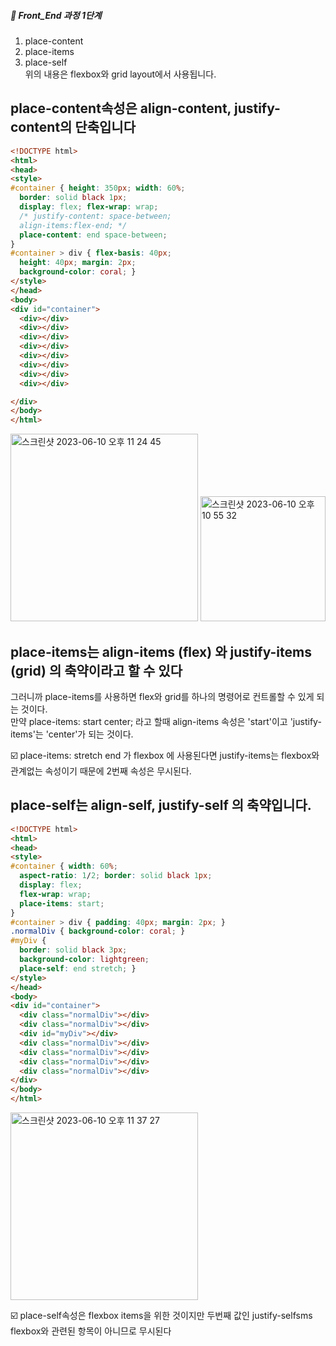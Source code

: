 ##### 🍑  Front_End 과정 1단계   
1. place-content   
2. place-items   
3. place-self   
위의 내용은 flexbox와 grid layout에서 사용됩니다.   


## place-content속성은 align-content, justify-content의 단축입니다 


```html
<!DOCTYPE html>
<html>
<head>
<style>
#container { height: 350px; width: 60%;
  border: solid black 1px;
  display: flex; flex-wrap: wrap;
  /* justify-content: space-between;
  align-items:flex-end; */
  place-content: end space-between;
}
#container > div { flex-basis: 40px;
  height: 40px; margin: 2px;
  background-color: coral; }
</style>
</head>
<body>
<div id="container">
  <div></div>
  <div></div>
  <div></div>
  <div></div>
  <div></div>
  <div></div>
  <div></div>
  <div></div>

</div>
</body>
</html>
```     
<img width="300" alt="스크린샷 2023-06-10 오후 11 24 45" src="https://github.com/PhoebeYoon/HTML/assets/48478079/6f87dfbf-4a92-467b-a38c-f63aac8f1392">

<img width="200" alt="스크린샷 2023-06-10 오후 10 55 32" src="https://github.com/PhoebeYoon/HTML/assets/48478079/8cca8507-eec7-4686-8b4c-36fa55f37377">

## place-items는 align-items (flex) 와 justify-items (grid) 의 축약이라고 할 수 있다   
그러니까 place-items를 사용하면 flex와 grid를 하나의 명령어로 컨트롤할 수 있게 되는 것이다.   
만약 place-items: start center; 라고 할때 align-items 속성은 'start'이고 'justify-items'는 'center'가 되는 것이다.    

☑️ place-items: stretch end 가 flexbox 에 사용된다면 justify-items는 flexbox와 관계없는 속성이기 때문에 2번째 속성은 무시된다.

## place-self는 align-self, justify-self 의 축약입니다.  

```html
<!DOCTYPE html>
<html>
<head>
<style>
#container { width: 60%;
  aspect-ratio: 1/2; border: solid black 1px;
  display: flex;
  flex-wrap: wrap;
  place-items: start; 
}
#container > div { padding: 40px; margin: 2px; }
.normalDiv { background-color: coral; }
#myDiv {
  border: solid black 3px;
  background-color: lightgreen;
  place-self: end stretch; }
</style>
</head>
<body>
<div id="container">
  <div class="normalDiv"></div>
  <div class="normalDiv"></div>
  <div id="myDiv"></div>
  <div class="normalDiv"></div>
  <div class="normalDiv"></div>
  <div class="normalDiv"></div>
  <div class="normalDiv"></div>
</div>
</body>
</html>
```     
<img width="300" alt="스크린샷 2023-06-10 오후 11 37 27" src="https://github.com/PhoebeYoon/HTML/assets/48478079/ad4c5397-c36a-4985-9361-c2a38ca23adb">

☑️ place-self속성은 flexbox items을 위한 것이지만 두번째 값인 justify-selfsms flexbox와 관련된 항목이 아니므로 무시된다






